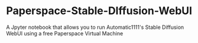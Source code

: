 # Paperspace-Stable-DIffusion-WebUI
A Jpyter notebook that allows you to run Automatic1111's Stable Diffusion WebUI using a free Paperspace Virtual Machine
